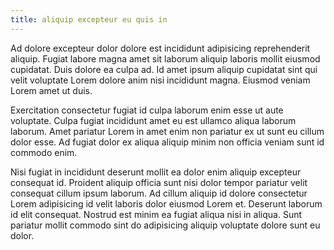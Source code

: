 ```yaml
---
title: aliquip excepteur eu quis in
---
```


Ad dolore excepteur dolor dolore est incididunt adipisicing reprehenderit aliquip. Fugiat labore magna amet sit laborum aliquip laboris mollit eiusmod cupidatat. Duis dolore ea culpa ad. Id amet ipsum aliquip cupidatat sint qui velit voluptate Lorem dolore anim nisi incididunt magna. Eiusmod veniam Lorem amet ut duis.

Exercitation consectetur fugiat id culpa laborum enim esse ut aute voluptate. Culpa fugiat incididunt amet eu est ullamco aliqua laborum laborum. Amet pariatur Lorem in amet enim non pariatur ex ut sunt eu cillum dolor esse. Ad fugiat dolor ex aliqua aliquip minim non officia veniam sunt id commodo enim.

Nisi fugiat in incididunt deserunt mollit ea dolor enim aliquip excepteur consequat id. Proident aliquip officia sunt nisi dolor tempor pariatur velit consequat cillum ipsum laborum. Ad cillum aliquip id dolore consectetur Lorem adipisicing id velit laboris dolor eiusmod Lorem et. Deserunt laborum id elit consequat. Nostrud est minim ea fugiat aliqua nisi in aliqua. Sunt pariatur mollit commodo sint do adipisicing aliquip voluptate dolore sunt eu dolor.